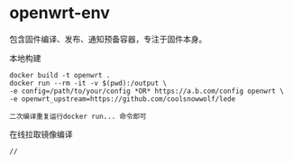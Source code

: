 # openwrt-env

包含固件编译、发布、通知预备容器，专注于固件本身。

本地构建

```
docker build -t openwrt .
docker run --rm -it -v $(pwd):/output \
-e config=/path/to/your/config *OR* https://a.b.com/config openwrt \
-e openwrt_upstream=https://github.com/coolsnowwolf/lede

二次编译重复运行docker run... 命令即可
```

在线拉取镜像编译

```
//
```
